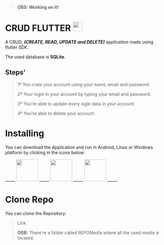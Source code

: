 > **OBS: Working on it!**

# CRUD FLUTTER <img src="https://cdn.jsdelivr.net/gh/devicons/devicon/icons/flutter/flutter-original.svg" height="30" />
                    
A CRUD, _**(CREATE, READ, UPDATE and DELETE)**_ application made using flutter SDK.

The used database is **SQLite**.


## Steps'

> 1º You crate your account using your name, email and password.

> 2º Your login in your account by typing your email and password.

> 3º You're able to update every sigle data in your account.

> 4º You're able to delete your account.

# Installing
You can download the Application and run in Android, Linux or Windows platform by clicking in the icons below:

<div> 

  _____ <img src="https://cdn.jsdelivr.net/gh/devicons/devicon/icons/android/android-plain.svg" height="70" /> _____
  <img src="https://cdn.jsdelivr.net/gh/devicons/devicon/icons/linux/linux-original.svg" height="70" /> _____
  <img src="https://cdn.jsdelivr.net/gh/devicons/devicon/icons/windows8/windows8-original.svg" height="70" /> _____
          
</div>

# Clone Repo

You can clone the Repository:
> Link

> **OSB:** There're a folder called REPOMedia where all the used media is located.

